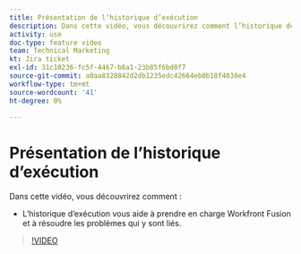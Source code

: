 ```yaml
---
title: Présentation de l’historique d’exécution
description: Dans cette vidéo, vous découvrirez comment l’historique de l’exécution vous aide à prendre en charge et à résoudre les problèmes liés à [!DNL Adobe Workfront Fusion].
activity: use
doc-type: feature video
team: Technical Marketing
kt: Jira ticket
exl-id: 31c10236-fc5f-4467-b6a1-23b85f6bd0f7
source-git-commit: a0aa8328842d2db1235edc42664eb0b18f4038e4
workflow-type: tm+mt
source-wordcount: '41'
ht-degree: 0%

---
```


# Présentation de l’historique d’exécution

Dans cette vidéo, vous découvrirez comment :

* L’historique d’exécution vous aide à prendre en charge Workfront Fusion et à résoudre les problèmes qui y sont liés.

>[!VIDEO](https://video.tv.adobe.com/v/335282/?quality=12)

